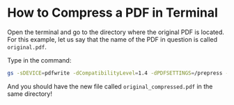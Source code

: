 # How to Compress a PDF in Terminal

Open the terminal and go to the directory where the original PDF is located. For this example, let us say that the name of the PDF in question is called `original.pdf`.

Type in the command:

```bash
gs -sDEVICE=pdfwrite -dCompatibilityLevel=1.4 -dPDFSETTINGS=/prepress -dNOPAUSE -dQUIET -dBATCH -sOutputFile=original_compressed.pdf original.pdf
```

And you should have the new file called `original_compressed.pdf` in the same directory!


